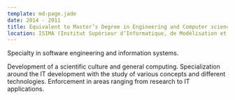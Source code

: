 ```yaml
---
template: md-page.jade
date: 2014 - 2011
title: Equivalent to Master’s Degree in Engineering and Computer sciences.
location: ISIMA (Institut Supérieur d’Informatique, de Modélisation et de leurs Applications), Clermont-Ferrand, France.
---
```

Specialty in software engineering and information systems.

Development of a scientific culture and general computing. Specialization around the IT development with the study of various concepts and different technologies. Enforcement in areas ranging from research to IT applications.